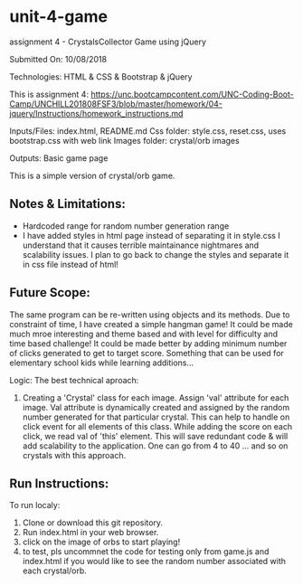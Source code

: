 # unit-4-game
assignment 4 - CrystalsCollector Game using jQuery

Submitted On: 10/08/2018

Technologies: HTML & CSS & Bootstrap & jQuery

This is assignment 4: https://unc.bootcampcontent.com/UNC-Coding-Boot-Camp/UNCHILL201808FSF3/blob/master/homework/04-jquery/Instructions/homework_instructions.md

Inputs/Files: index.html, README.md 
Css folder: style.css,  reset.css, uses bootstrap.css with web link
Images folder: crystal/orb images

Outputs: Basic game page 

This is a simple version of crystal/orb game.

Notes & Limitations:
--------------------
* Hardcoded range for random number generation range
* I have added styles in html page instead of separating it in style.css 
I understand that it causes terrible maintainance nightmares and scalability issues.
I plan to go back to change the styles and separate it in css file instead of html!

Future Scope:
-------------
The same program can be re-written using objects and its methods. 
Due to constraint of time, I have created a simple hangman game!
It could be made much mroe interesting and theme based and with level for difficulty and time based challenge!
It could be made better by adding minimum number of clicks generated to get to target score. 
Something that can be used for elementary school kids while learning additions...  

Logic:
The best technical aproach:
1) Creating a 'Crystal' class for each image. Assign 'val' attribute for each image. 
Val attribute is dynamically created and assigned by the random number generated for that particular crystal. 
This can help to handle on click event for all elements of this class. While adding the score on each click, we read val of 'this' element.
This will save redundant code & will add scalability to the application. 
One can go from 4 to 40 ... and so on crystals with this approach.


Run Instructions:
--------------
To run localy:

1) Clone or download this git repository.
2) Run index.html in your web browser.
3) click on the image of orbs to start playing!
4) to test, pls uncommnet the code for testing only from game.js and index.html if you would like to see the random number associated with each crystal/orb.